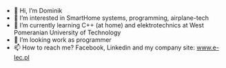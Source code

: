 - 👋 Hi, I’m Dominik
- 👀 I’m interested in SmartHome systems, programming, airplane-tech
- 🌱 I’m currently learning C++ (at home) and elektrotechnics at West Pomeranian University of Technology
- 💞️ I’m looking work as programmer
- 📫 How to reach me? Facebook, Linkedin and my company site: www.e-lec.pl

